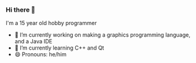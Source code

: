 ### Hi there 👋
I'm a 15 year old hobby programmer

- 🔭 I’m currently working on making a graphics programming language, and a Java IDE
- 🌱 I’m currently learning C++ and Qt
- 😄 Pronouns: he/him
